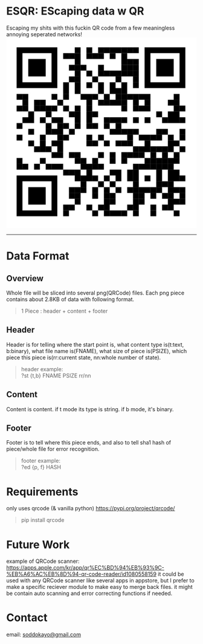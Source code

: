 # ESQR: EScaping data w QR
Escaping my shits with this fuckin QR code from a few meaningless annoying seperated networks!
![7yr.de](98AF989E-1C72-4BEC-B7E8-87A3FAFB64DD.jpeg)

---
# Data Format
## Overview
Whole file will be sliced into several png(QRCode) files.
Each png piece contains about 2.8KB of data with following format.
> 1 Piece : header + content + footer
## Header
Header is for telling where the start point is, what content type is(t:text, b:binary), what file name is(FNAME), what size of piece is(PSIZE), which piece this piece is(rr:current state, nn:whole number of state).
> header example: <br />
> ?st {t,b} FNAME PSIZE rr/nn
## Content
Content is content. if t mode its type is string. if b mode, it's binary.
## Footer
Footer is to tell where this piece ends, and also to tell sha1 hash of piece/whole file for error recognition.
> footer example: <br />
> ?ed {p, f} HASH 

# Requirements
only uses qrcode (& vanilla python)
https://pypi.org/project/qrcode/
> pip install qrcode

# Future Work
example of QRCode scanner: https://apps.apple.com/kr/app/qr%EC%BD%94%EB%93%9C-%EB%A6%AC%EB%8D%94-qr-code-reader/id1080558159
it could be used with any QRCode scanner like several apps in appstore,
but I prefer to make a specific reciever module to make easy to merge back files.
it might be contain auto scanning and error correcting functions if needed.

# Contact
email: soddokayo@gmail.com
